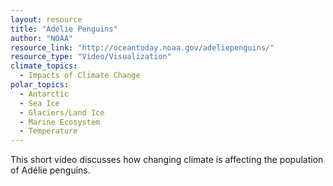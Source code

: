 ```yaml
---
layout: resource
title: "Adélie Penguins"
author: "NOAA"
resource_link: "http://oceantoday.noaa.gov/adeliepenguins/"
resource_type: "Video/Visualization"
climate_topics:
  - Impacts of Climate Change
polar_topics:
  - Antarctic
  - Sea Ice
  - Glaciers/Land Ice
  - Marine Ecosystem
  - Temperature
---
```


This short video discusses how changing climate is affecting the population of Adélie penguins.
